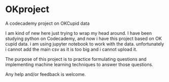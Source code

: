 # OKproject
A codecademy project on OKCupid data

I am kind of new here just trying to wrap my head around.
I have been studying python on Codecademy, and now i have
this project based on OK cupid data. i am using jupyter notebook
to work with the data. unfortunately i cannot add the main csv as
it is too big and i cannot upload it.

The purpose of this project is to practice formulating questions 
and implementing machine learning techniques to answer those questions.


Any help and/or feedback is welcome.


